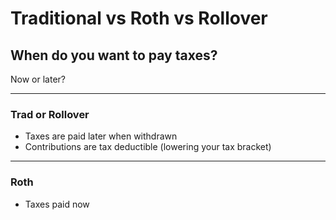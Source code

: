 # Traditional vs Roth vs Rollover

## When do you want to pay taxes? 
Now or later? 

---

### Trad or Rollover

- Taxes are paid later when withdrawn
- Contributions are tax deductible (lowering your tax bracket)

---

### Roth

- Taxes paid now